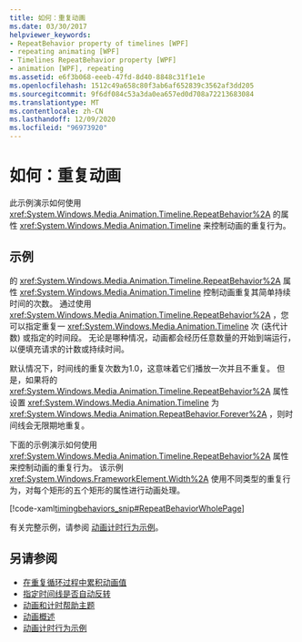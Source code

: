 ```yaml
---
title: 如何：重复动画
ms.date: 03/30/2017
helpviewer_keywords:
- RepeatBehavior property of timelines [WPF]
- repeating animating [WPF]
- Timelines RepeatBehavior property [WPF]
- animation [WPF], repeating
ms.assetid: e6f3b068-eeeb-47fd-8d40-8848c31f1e1e
ms.openlocfilehash: 1512c49a658c80f3ab6af652839c3562af3dd205
ms.sourcegitcommit: 9f6df084c53a3da0ea657ed0d708a72213683084
ms.translationtype: MT
ms.contentlocale: zh-CN
ms.lasthandoff: 12/09/2020
ms.locfileid: "96973920"
---
```

# <a name="how-to-repeat-an-animation"></a>如何：重复动画
此示例演示如何使用 <xref:System.Windows.Media.Animation.Timeline.RepeatBehavior%2A> 的属性 <xref:System.Windows.Media.Animation.Timeline> 来控制动画的重复行为。  
  
## <a name="example"></a>示例  
 的 <xref:System.Windows.Media.Animation.Timeline.RepeatBehavior%2A> 属性 <xref:System.Windows.Media.Animation.Timeline> 控制动画重复其简单持续时间的次数。 通过使用 <xref:System.Windows.Media.Animation.Timeline.RepeatBehavior%2A> ，您可以指定重复一 <xref:System.Windows.Media.Animation.Timeline> 次 (迭代计数) 或指定的时间段。 无论是哪种情况，动画都会经历任意数量的开始到端运行，以便填充请求的计数或持续时间。  
  
 默认情况下，时间线的重复次数为1.0，这意味着它们播放一次并且不重复。 但是，如果将的 <xref:System.Windows.Media.Animation.Timeline.RepeatBehavior%2A> 属性设置 <xref:System.Windows.Media.Animation.Timeline> 为 <xref:System.Windows.Media.Animation.RepeatBehavior.Forever%2A> ，则时间线会无限期地重复。  
  
 下面的示例演示如何使用 <xref:System.Windows.Media.Animation.Timeline.RepeatBehavior%2A> 属性来控制动画的重复行为。 该示例 <xref:System.Windows.FrameworkElement.Width%2A> 使用不同类型的重复行为，对每个矩形的五个矩形的属性进行动画处理。  
  
 [!code-xaml[timingbehaviors_snip#RepeatBehaviorWholePage](~/samples/snippets/csharp/VS_Snippets_Wpf/timingbehaviors_snip/CSharp/RepeatBehaviorExample.xaml#repeatbehaviorwholepage)]  
  
 有关完整示例，请参阅 [动画计时行为示例](https://github.com/Microsoft/WPF-Samples/tree/master/Animation/AnimationTiming)。  
  
## <a name="see-also"></a>另请参阅

- [在重复循环过程中累积动画值](how-to-accumulate-animation-values-during-repeat-cycles.md)
- [指定时间线是否自动反转](how-to-specify-whether-a-timeline-automatically-reverses.md)
- [动画和计时帮助主题](animation-and-timing-how-to-topics.md)
- [动画概述](animation-overview.md)
- [动画计时行为示例](https://github.com/Microsoft/WPF-Samples/tree/master/Animation/AnimationTiming)
